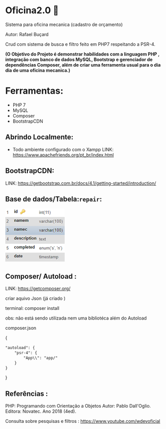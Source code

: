 # Oficina2.0 :wrench:
 Sistema para oficina mecanica (cadastro de orçamento)
 
 Autor: Rafael Buçard 


Crud com sistema de busca e filtro  feito em PHP7 respeitando a PSR-4.  
 
 **(O Objetivo do Projeto é demonstrar habilidades com a linguagem PHP , integração com banco de dados MySQL, Bootstrap e gerenciador de dependências Composer, além de criar uma ferramenta usual para o dia dia de uma oficina mecanica.)**
# Ferramentas:
* PHP 7
* MySQL
* Composer
* BootstrapCDN
## Abrindo Localmente:
* Todo ambiente configurado com o Xampp
 LINK: https://www.apachefriends.org/pt_br/index.html  
 
   
 ## BootstrapCDN:
 
LINK: https://getbootstrap.com.br/docs/4.1/getting-started/introduction/  

   
 ## Base de dados/Tabela:`repair`:
 
![alt text](https://github.com/rafaelbucard/oficina2.0/blob/main/Tabela.png)  


  
## Composer/ Autoload :

LINK: https://getcomposer.org/


criar aquivo Json (já criado )

terminal:  composer install

obs: não está sendo utilizada nem uma bibliotéca além do Autoload 

composer.json 

{
   
    "autoload": {
        "psr-4": {
            "App\\": "app/"
        }
    }
}

## Referências :
PHP: Programando com Orientação a Objetos
Autor: Pablo Dall'Oglio. Editora: Novatec. Ano 2018 (4ed).

Consulta sobre pesquisas e filtros : https://www.youtube.com/wdevoficial
